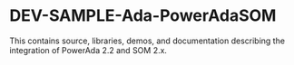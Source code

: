 DEV-SAMPLE-Ada-PowerAdaSOM
==========================

This contains source, libraries, demos, and documentation describing the integration of PowerAda 2.2 and SOM 2.x.
